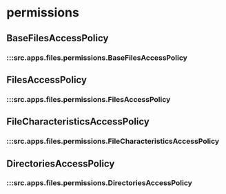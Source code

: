 # permissions

## BaseFilesAccessPolicy

### :::src.apps.files.permissions.BaseFilesAccessPolicy

## FilesAccessPolicy

### :::src.apps.files.permissions.FilesAccessPolicy

## FileCharacteristicsAccessPolicy

### :::src.apps.files.permissions.FileCharacteristicsAccessPolicy

## DirectoriesAccessPolicy

### :::src.apps.files.permissions.DirectoriesAccessPolicy

